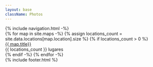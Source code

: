 ```yaml
---
layout: base
className: Photos
---
```


<div class="Content">
  {% include navigation.html -%}

<div class="Maps__archive">
  {% for map in site.maps -%}
    {% assign locations_count = site.data.locations[map.location].size %}
    {% if locations_count > 0 %}

  <div class="Map__item">
      <a class="Maps__itemThumbnail" href="/{{ map.permalink }}">{{ map.title}}</a>
     <div class="Maps__itemDescription">{{ locations_count }} lugares</div>
  </div>
  {% endif -%}
  {% endfor -%}
</div>
  {% include footer.html %}
</div>
